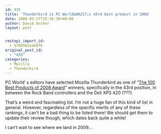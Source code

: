 ```yaml
---
id: 435
title: 'Thunderbird is PC World&#8217;s 43rd best product in 2008'
date: 2008-05-27T15:36:30+00:00
author: David Ascher
layout: post


restapi_import_id:
  - 5780561eab8f6
original_post_id:
  - "435"
categories:
  - Mozilla
  - Thunderbird
---
```

PC World’ s editors have selected Mozilla Thunderbird as one of “[The 100 Best Products of 2008 Award](http://www.pcworld.com/article/id,146161-page,12-c,electronics/article.html)” winners, specifically in the 43rd position, in between the Rock Band controllers and the Dell XPS 420 (???).

That&#8217;s a weird and fascinating list. I&#8217;m not a huge fan of this kind of list in general. However, regardless of the specific merits of any of these rankings, it can&#8217;t be a bad thing to be listed there! We should get them to update their review though, which dates back quite a while!

I can&#8217;t wait to see where we land in 2009&#8230;